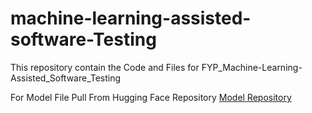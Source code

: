 # machine-learning-assisted-software-Testing
This repository contain the Code and Files for FYP_Machine-Learning-Assisted_Software_Testing

For Model File Pull From Hugging Face Repository 
[Model Repository ](https://huggingface.co/tenange/mistralai-Code-Instruct-Finetune-Alpaca)
